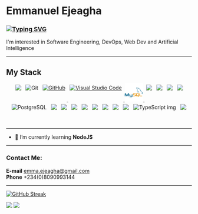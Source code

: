 # Emmanuel Ejeagha
### [![Typing SVG](https://readme-typing-svg.herokuapp.com?font=comfortaa&color=016EEA&size=24&width=500&lines=+Software+Engineer;Full-Stack+Web+Developer!;Software+Engineer;Backend+Software+Engineer;Student;System+Administrator)](https://git.io/typing-svg)
I'm interested in Software Engineering, DevOps, Web Dev and Artificial Intelligence<br>

---
## My Stack

<p align="center">
<img src="https://1000logos.net/wp-content/uploads/2017/03/LINUX-LOGO.png" height="40" style="vertical-align:top; margin:4px">
<img  src="https://cdn.jsdelivr.net/gh/devicons/devicon/icons/git/git-original.svg" alt="Git"  height="40" style="vertical-align:top; margin:4px">
<a href="https://github.com/Emmanuel-Ejeagha target="_blank" rel="noreferrer"> 
<img  src="https://encrypted-tbn0.gstatic.com/images?q=tbn:ANd9GcSuZ3SKA8cR3JS27Y_ijrqVSHjoDKjM_bhK7Q&usqp=CAU" alt="GitHub"  height="40" style="vertical-align:top;   margin:4px">
</a>
<a href="https://code.visualstudio.com/download" target="_blank" rel="noreferrer">
<img src="https://cdn.jsdelivr.net/gh/devicons/devicon/icons/vscode/vscode-original.svg" alt="Visual Studio Code" height="40" style="vertical-align:top; margin:4px">
</a>

<a href="https://www.mysql.com/" target="_blank" rel="noreferrer">
<img src="https://raw.githubusercontent.com/devicons/devicon/master/icons/mysql/mysql-original-wordmark.svg" alt="mysql" height="50"/> </a> 
<img src="https://user-images.githubusercontent.com/76790341/190482427-414de214-10ea-4b75-9949-9d2e51c50b09.png" height="40" style="vertical-align:top; margin:4px"> 
<img src="https://user-images.githubusercontent.com/76790341/190482899-5367a114-82bb-48e4-987e-d371df18d545.png" height="40" style="vertical-align:top; margin:4px">
<img src="https://user-images.githubusercontent.com/76790341/187140476-61664fc5-1562-48a3-a5a5-f2f6d8ac917f.png" height="40" style="vertical-align:top; margin:4px">
<img src="https://user-images.githubusercontent.com/76790341/187141646-76dd8b84-1e63-4b5e-b61d-30040f2573cb.png"height="40" style="vertical-align:top; margin:4px">
<img  src="https://github.com/Emmanuel-Ejeagha/Emmanuel-Ejeagha/assets/116760178/4688fbd5-6e70-46ef-af66-7d373f6e4e88" alt="PostgreSQL" height="40" style="vertical-align:top; margin:4px">
<img src="https://github.com/hardope/hardope/assets/76790341/6b3a8d51-5374-4adf-ac87-2f8dd704ce64" height="40" style="vertical-align:top; margin:4px">
<img src="https://cdn.freelogovectors.net/wp-content/uploads/2023/09/next-js-logo-freelogovectors.net_.png" height="40" style="vertical-align:top; margin:4px">
   <img src="https://www.google.com/imgres?q=pytho%20flask%20logo&imgurl=https%3A%2F%2Fannexit.com%2Fwp-content%2Fuploads%2F2020%2F08%2Fpythonflask.png&imgrefurl=https%3A%2F%2Fannexit.com%2Fpython-flask-training.html&docid=nrD0Xe667hNrRM&tbnid=ULDxV01__s4TVM&vet=12ahUKEwiJoJ7e5MKGAxXgZEEAHSK4NQM4ChAzegQICBAA..i&w=827&h=552&hcb=2&ved=2ahUKEwiJoJ7e5MKGAxXgZEEAHSK4NQM4ChAzegQICBAA" height="40" style="vertical-align:top; margin:4px"> 
<img src="https://user-images.githubusercontent.com/76790341/187142840-1acfcea2-a215-4f56-b11e-216fc8aa885b.png" height="40" style="vertical-align:top; margin:4px">
<img src="https://github.com/hardope/hardope/assets/76790341/bdd1c63a-98bd-45fa-b82e-0f8c44485066" height="40" style="vertical-align:top; margin:4px">
<img src="https://user-images.githubusercontent.com/76790341/187141391-bfad1a42-3cc2-4edd-903b-6d362ee63fc2.png" height="40" style="vertical-align:top; margin:4px">
<img src="https://user-images.githubusercontent.com/76790341/187142293-2280c369-2a56-4dcd-8547-df421d9421fe.png" height="40" style="vertical-align:top; margin:4px">
<img src="https://user-images.githubusercontent.com/76790341/187142409-fa9b3fc9-8e08-4870-b4d9-a630a3505339.png" height="40" style="vertical-align:top; margin:4px">
<img src="https://github.com/Emmanuel-Ejeagha/Emmanuel-Ejeagha/assets/116760178/336a03b8-fc02-4bb0-aafd-22b7dc74b7fd" alt="TypeScript img" height="40" style="vertical-align:top; margin:4px">
 <img src="https://github.com/hardope/hardope/assets/76790341/66b41f49-af77-496f-ae72-dbd8dcbfa880" height="50" style="vertical-align:top; margin:4px"> 
 
<!--<img src="https://github.com/hardope/hardope/assets/76790341/425bdf25-ee62-40f0-a5c9-2c917f1ee9d2" height="50" style="vertical-align:top; margin:4px">  y-->

</p>
<br>


                                                                                                                                                    
---

- 🌱 I’m currently learning **NodeJS**
  
---

### Contact Me: <br>
**E-mail** emma.ejeagha@gmail.com<br>
**Phone** +234(0)8090993144

---

[![GitHub Streak](https://github-readme-streak-stats.herokuapp.com/?user=Emmanuel-Ejeagha)](https://git.io/streak-stats)

<img height="200em" src="https://github-profile-summary-cards.vercel.app/api/cards/repos-per-language?username=Emmanuel-Ejeagha"/>
<img height="200em" src="https://github-profile-summary-cards.vercel.app/api/cards/stats?username=Emmanuel-Ejeagha&theme=github"/>
<!--
**Emmanuel-Ejeagha/Emmanuel-Ejeagha** is a ✨ _special_ ✨ repository because its `README.md` (this file) appears on your GitHub profile.
)
Here are some ideas to get you started:

- 🔭 I’m currently working on ...
- 🌱 I’m currently learning ...
- 👯 I’m looking to collaborate on ...
- 🤔 I’m looking for help with ...
- 💬 Ask me about ...
- 📫 How to reach me: ...
- 😄 Pronouns: ...
- ⚡ Fun fact: ...
-->
